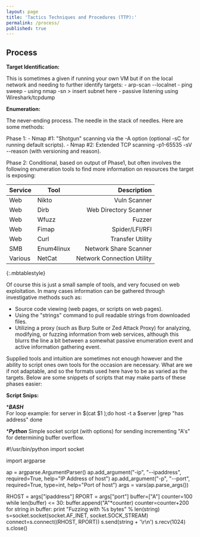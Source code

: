 ```yaml
---
layout: page
title: 'Tactics Techniques and Procedures (TTP):'
permalink: /process/
published: true
---
```

## Process

__Target Identification:__

This is sometimes a given if running your own VM but if on the local network and needing to further identify targets:
	- arp-scan --localnet
    - ping sweep - using nmap -sn > insert subnet here
    - passive listening using Wireshark/tcpdump

__Enumeration:__

The never-ending process. The needle in the stack of needles. Here are some methods:

Phase 1:
    - Nmap #1: "Shotgun" scanning via the -A option (optional -sC for running default scripts).
    - Nmap #2: Extended TCP scanning -p1-65535 -sV --reason (with versioning and reason).

Phase 2: Conditional, based on output of Phase1, but often involves the following enumeration tools to find more information on resources the target is exposing:

| Service | Tool | Description |
| --- | --- | ---: |
| Web | Nikto | Vuln Scanner |
| Web | Dirb | Web Directory Scanner |
| Web | Wfuzz | Fuzzer |
| Web | Fimap | Spider/LFI/RFI |
| Web | Curl | Transfer Utility |
| SMB | Enum4linux | Network Share Scanner |
| Various | NetCat | Network Connection Utility |
{:.mbtablestyle}

Of course this is just a small sample of tools, and very focused on web exploitation. In many cases information can be gathered through investigative methods such as:
- Source code viewing (web pages, or scripts on web pages).
- Using the "strings" command to pull readable strings from downloaded files. 
- Utilizing a proxy (such as Burp Suite or Zed Attack Proxy) for analyzing, modifying, or fuzzing information from web services, although this blurrs the line a bit between a somewhat passive enumeration event and active information gathering event.

Supplied tools and intuition are sometimes not enough however and the ability to script ones own tools for the occasion are necessary. What are we if not adaptable, and so the formats used here have to be as varied as the targets. Below are some snippets of scripts that may make parts of these phases easier:

__Script Snips:__

****BASH***  
For loop example:
	for server in $(cat $1 );do
	host -t a $server |grep "has address"
	done

****Python*** 
Simple socket script (with options) for sending incrementing "A's" for determining buffer overflow.

#!/usr/bin/python
import socket

import argparse

ap = argparse.ArgumentParser()
ap.add_argument("-ip", "--ipaddress", required=True,
        help="IP Address of host")
ap.add_argument("-p", "--port", required=True, type=int,
        help="Port of host")
args = vars(ap.parse_args())

RHOST = args["ipaddress"]
RPORT = args["port"]
buffer=["A"]
counter=100
while len(buffer) <= 30:
   buffer.append("A"*counter)
   counter=counter+200
for string in buffer:
   print "Fuzzing with %s bytes" % len(string)
   s=socket.socket(socket.AF_INET, socket.SOCK_STREAM)
   connect=s.connect((RHOST, RPORT))
   s.send(string + '\r\n')
   s.recv(1024)
s.close()






        
